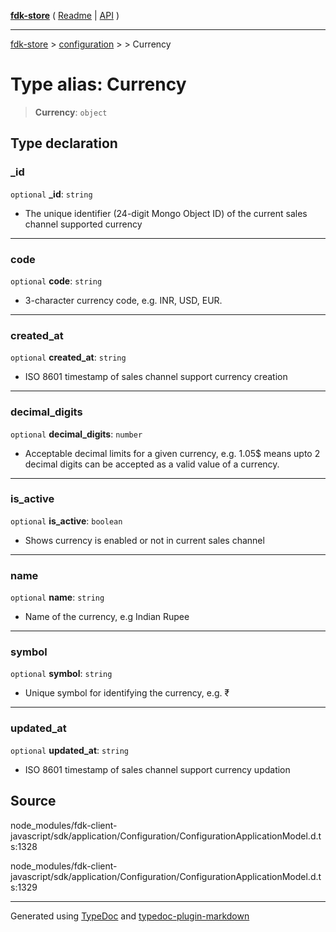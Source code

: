 [**fdk-store**](../../../README.md) ( [Readme](../../../README.md) \| [API](../../../API.md) )

---

[fdk-store](../../../API.md) > [configuration](../../README.md) > [<internal>](../README.md) > Currency

# Type alias: Currency

> **Currency**: `object`

## Type declaration

### \_id

`optional` **\_id**: `string`

- The unique identifier (24-digit Mongo Object ID)
  of the current sales channel supported currency

---

### code

`optional` **code**: `string`

- 3-character currency code, e.g. INR, USD, EUR.

---

### created_at

`optional` **created_at**: `string`

- ISO 8601 timestamp of sales channel support
  currency creation

---

### decimal_digits

`optional` **decimal_digits**: `number`

- Acceptable decimal limits for a given
  currency, e.g. 1.05$ means upto 2 decimal digits can be accepted as a valid
  value of a currency.

---

### is_active

`optional` **is_active**: `boolean`

- Shows currency is enabled or not in current
  sales channel

---

### name

`optional` **name**: `string`

- Name of the currency, e.g Indian Rupee

---

### symbol

`optional` **symbol**: `string`

- Unique symbol for identifying the currency, e.g. ₹

---

### updated_at

`optional` **updated_at**: `string`

- ISO 8601 timestamp of sales channel support
  currency updation

## Source

node_modules/fdk-client-javascript/sdk/application/Configuration/ConfigurationApplicationModel.d.ts:1328

node_modules/fdk-client-javascript/sdk/application/Configuration/ConfigurationApplicationModel.d.ts:1329

---

Generated using [TypeDoc](https://typedoc.org/) and [typedoc-plugin-markdown](https://www.npmjs.com/package/typedoc-plugin-markdown)
